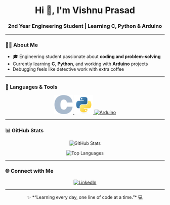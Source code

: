 <h1 align="center">Hi 👋, I'm Vishnu Prasad</h1>
<h3 align="center">2nd Year Engineering Student | Learning C, Python & Arduino</h3>

---

### 👨‍💻 About Me
- 🎓 Engineering student passionate about **coding and problem-solving**  
-  Currently learning **C**, **Python**, and working with **Arduino** projects  
-   Debugging feels like detective work with extra coffee 

---

### 🧠 Languages & Tools
<p align="center">
  <a href="https://www.cprogramming.com/" target="_blank" rel="noreferrer"> 
    <img src="https://raw.githubusercontent.com/devicons/devicon/master/icons/c/c-original.svg" alt="C" width="60" height="60"/> 
  </a> 
  <a href="https://www.python.org" target="_blank" rel="noreferrer"> 
    <img src="https://raw.githubusercontent.com/devicons/devicon/master/icons/python/python-original.svg" alt="Python" width="60" height="60"/> 
  </a> 
  <a href="https://www.arduino.cc/" target="_blank" rel="noreferrer"> 
    <img src="https://cdn.worldvectorlogo.com/logos/arduino-1.svg" alt="Arduino" width="60" height="60"/> 
  </a>
</p>

---

### 📊 GitHub Stats
<p align="center">
  <img src="https://github-readme-stats.vercel.app/api?username=vishnu05-png&show_icons=true&theme=tokyonight" alt="GitHub Stats" />
</p>

<p align="center">
  <img src="https://github-readme-stats.vercel.app/api/top-langs/?username=vishnu05-png&layout=compact&theme=tokyonight" alt="Top Languages" />
</p>

---

### 🌐 Connect with Me
<p align="center">
  <a href="https://linkedin.com/in/vishnu-prasad-928268336" target="blank">
    <img align="center" src="https://raw.githubusercontent.com/rahuldkjain/github-profile-readme-generator/master/src/images/icons/Social/linked-in-alt.svg" alt="LinkedIn" height="40" width="50" />
  </a>
</p>

---

<p align="center">
  ✨ *“Learning every day, one line of code at a time.”* 💻
</p>

